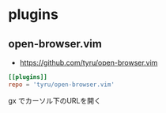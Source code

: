 # plugins

## open-browser.vim

* <https://github.com/tyru/open-browser.vim>

```toml
[[plugins]]
repo = 'tyru/open-browser.vim'
```

gx でカーソル下のURLを開く

